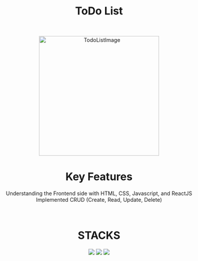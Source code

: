 <div align="center">
  <h1> ToDo List </h1>
</div>
<br>
<p align="center">
<img width="320" alt="TodoListImage" src="https://github.com/Innoddu/TodoList_React/assets/70001944/d10c239d-d743-45d5-bc50-31ce1f5ec963">
</p>
<div align="center">
  <h1>Key Features</h1>
</div>
<div align="center">
  <ul style="list-style-type: none; padding: 0;">
   <div align="center">
    <li>Understanding the Frontend side with HTML, CSS, Javascript, and ReactJS </li>
    <li>Implemented CRUD (Create, Read, Update, Delete) </li>
   </div>
  </ul>
</div>

<br>
<div align=center><h1>STACKS</h1></div>
<div align=center> 
  <img src="https://img.shields.io/badge/html5-E34F26?style=for-the-badge&logo=html5&logoColor=white"> 
  <img src="https://img.shields.io/badge/css3-1572B6?style=for-the-badge&logo=css3&logoColor=white"> 
  <img src="https://img.shields.io/badge/react-61DAFB?style=for-the-badge&logo=react&logoColor=white">
  <br>

</div>
<br>

</div>
